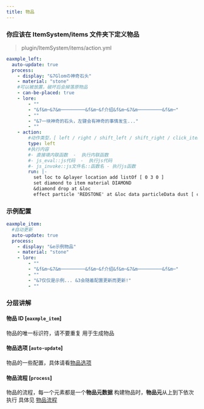 ```yaml
---
title: 物品
---
```



### 你应该在 ItemSystem/items 文件夹下定义物品

> plugin/ItemSystem/items/action.yml

```yaml
eaxmple_left:
  auto-update: true
  process:
    - display: "&7Glomの神奇石头"
    - material: "stone"
    #可以被放置，破坏后会掉落原物品
    - can-be-placed: true
    - lore:
        - ""
        - "&f&m─&7&m─────────&f&m─&f介绍&f&m─&7&m─────────&f&m─"
        - ""
        - "&7一块神奇的石头，左键会有神奇的事情发生..."
        - ""
    - action:
        #动作类型，[ left / right / shift_left / shift_right / click_item / attack / build / consume / swap_to_main_hand / swap_to_offhand / right_click_entity /  break_block /  drop /  pick_up / damage ] 可通过脚本拓展
        type: left
        #执行内容
        #- 直接填内联函数  -  执行内联函数
        #- js_eval::js代码  -  执行js代码
        #- js_invoke::js文件名::函数名 - 执行js函数
        run: |-
          set loc to &player location add listOf [ 0 3 0 ]
          set diamond to item material DIAMOND
          &diamond drop at &loc
          effect particle 'REDSTONE' at &loc data particleData dust [ color [ 255 0 255 ] in 10 ]
```

### 示例配置

```yaml
eaxmple_item:
  #自动更新
  auto-update: true
  process:
    - display: "&e示例物品"
    - material: "stone"
    - lore:
        - ""
        - "&f&m─&7&m─────────&f&m─&f介绍&f&m─&7&m─────────&f&m─"
        - ""
        - "&7仅仅是示例... &3会随着配置更新而更新!"
        - ""
```

### 分层讲解

#### 物品 ID [`eaxmple_item`]

物品的唯一标识符，请不要重复
用于生成物品

#### 物品选项 [`auto-update`]

物品的一些配置，具体请看[物品选项](https://blog.skillw.com/#sort=itemsystem&doc=%E7%89%A9%E5%93%81/Option.md)

#### 物品流程 [`process`]

物品的流程，每一个元素都是一个**物品元数据**
构建物品时，**物品元**从上到下依次执行
具体见 [物品流程](https://blog.skillw.com/#sort=itemsystem&doc=%E7%89%A9%E5%93%81/Process.md)

